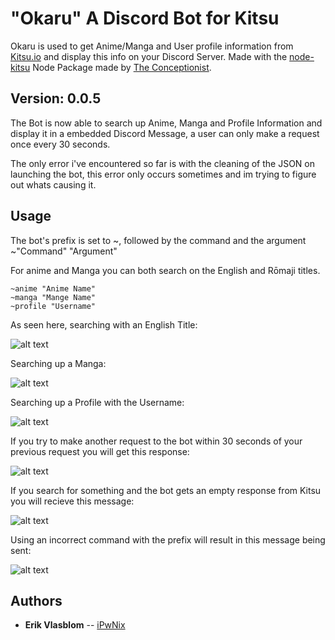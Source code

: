 # "Okaru" A Discord Bot for Kitsu #
Okaru is used to get Anime/Manga and User profile information from [Kitsu.io](http://kitsu.io) and display this info on your Discord Server.
Made with the [node-kitsu](https://github.com/the-conceptionist/node-kitsu) Node Package made by [The Conceptionist](https://github.com/the-conceptionist).

## Version: 0.0.5
The Bot is now able to search up Anime, Manga and Profile Information and display it in a embedded Discord Message, a user can only make a request once every 30 seconds.

The only error i've encountered so far is with the cleaning of the JSON on launching the bot, this error only occurs sometimes and im trying to figure out whats causing it.

## Usage
The bot's prefix is set to ~, followed by the command and the argument ~"Command" "Argument"

For anime and Manga you can both search on the English and Rōmaji titles.
```
~anime "Anime Name"
~manga "Mange Name"
~profile "Username"
```
As seen here, searching with an English Title:

![alt text](https://i.imgur.com/WAZ237h.png)

Searching up a Manga:

![alt text](https://i.imgur.com/dmEGcSJ.png)

Searching up a Profile with the Username:

![alt text](https://i.imgur.com/hKuDpX2.png)

If you try to make another request to the bot within 30 seconds of your previous request you will get this response:

![alt text](https://i.imgur.com/1I471sJ.png)

If you search for something and the bot gets an empty response from Kitsu you will recieve this message:

![alt text](https://i.imgur.com/IWpoJNu.png)

Using an incorrect command with the prefix will result in this message being sent:

![alt text](https://i.imgur.com/sTZnv5A.png)


## Authors

* **Erik Vlasblom** -- [iPwNix](https://github.com/iPwNix)
